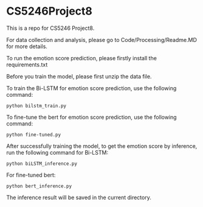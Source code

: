 # CS5246Project8
This is a repo for CS5246 Project8.<br>

For data collection and analysis, please go to Code/Processing/Readme.MD for more details.

To run the emotion score prediction, please firstly install the requirements.txt

Before you train the model, please first unzip the data file.

To train the Bi-LSTM for emotion score prediction, use the following command:
```
python bilstm_train.py
```

To fine-tune the bert for emotion score prediction, use the following command:
```
python fine-tuned.py
```

After successfully training the model, to get the emotion score by inference, run the following command for Bi-LSTM:
```
python biLSTM_inference.py
```

For fine-tuned bert:
```
python bert_inference.py
```
The inference result will be saved in the current directory.
